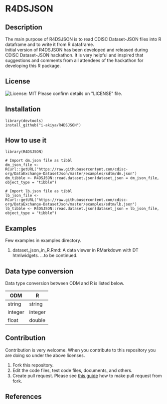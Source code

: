 # R4DSJSON

## Description
The main purpose of R4DSJSON is to read CDISC Dataset-JSON files into R dataframe and to write it from R dataframe.  
Initial version of R4DSJSON has been developed and released during CDISC Dataset-JSON hackathon. It is very helpful and inspired that suggestions and comments from all attendees of the hackathon for developing this R package.


## License
![License: MIT](https://img.shields.io/badge/License-MIT-blue.svg) 
Please confirm details on "LICENSE" file.


## Installation
```
library(devtools)  
install_github("i-akiya/R4DSJSON")
```

## How to use it
```
library(R4DSJSON)  

# Import dm.json file as tibbl
dm_json_file <- RCurl::getURL("https://raw.githubusercontent.com/cdisc-org/DataExchange-DatasetJson/master/examples/sdtm/dm.json")
dm_tibble <- R4DSJSON::read.dataset.json(dataset_json = dm_json_file, object_type = "tibble")

# Import lb.json file as tibbl
lb_json_file <- RCurl::getURL("https://raw.githubusercontent.com/cdisc-org/DataExchange-DatasetJson/master/examples/sdtm/lb.json")
lb_tibble <- R4DSJSON::read.dataset.json(dataset_json = lb_json_file, object_type = "tibble")
```

## Examples
Few examples in examples directory.

1. dataset_json_in_R.Rmd: A data viewer in RMarkdown with DT htmlwidgets.
...to be continued.


## Data type conversion
Data type conversion between ODM and R is listed below.

| ODM | R |
|--------|--------|
| string | string |
| integer | integer |
| float | double |

## Contribution

Contribution is very welcome. When you contribute to this repository you are doing so under the above licenses.

1. Fork this repository.
2. Edit the code files, test code files, documents, and others.
3. Create pull request. Please see [this guide](https://docs.github.com/en/pull-requests/collaborating-with-pull-requests/proposing-changes-to-your-work-with-pull-requests/creating-a-pull-request-from-a-fork) how to make pull request from fork.
  
## References





